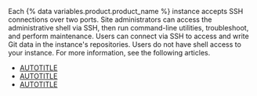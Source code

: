 Each {% data variables.product.product_name %} instance accepts SSH connections over two ports. Site administrators can access the administrative shell via SSH, then run command-line utilities, troubleshoot, and perform maintenance. Users can connect via SSH to access and write Git data in the instance's repositories. Users do not have shell access to your instance. For more information, see the following articles.

* [AUTOTITLE](/admin/configuration/configuring-network-settings/network-ports)
* [AUTOTITLE](/admin/configuration/configuring-your-enterprise/accessing-the-administrative-shell-ssh)
* [AUTOTITLE](/authentication/connecting-to-github-with-ssh/about-ssh)
